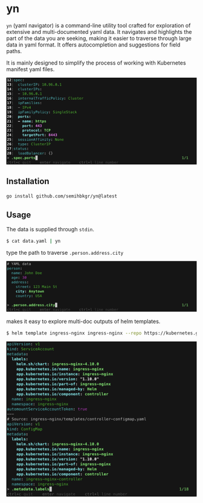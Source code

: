 # yn

`yn` (yaml navigator) is a command-line utility tool crafted for exploration of extensive and multi-documented yaml data. It navigates and highlights the part of the data you are seeking, making it easier to traverse through large data in yaml format. It offers autocompletion and suggestions for field paths.

It is mainly designed to simplify the process of working with Kubernetes manifest yaml files.

![terminal](/images/terminal.png)

## Installation

```bash
go install github.com/semihbkgr/yn@latest
```

## Usage

The data is supplied through `stdin`.

```bash
$ cat data.yaml | yn
```

type the path to traverse `.person.address.city`

![example](/images/example.png)

makes it easy to explore multi-doc outputs of helm templates.

```bash
$ helm template ingress-nginx ingress-nginx --repo https://kubernetes.github.io/ingress-nginx --namespace ingress-nginx | yn
```

![multidoc](/images/multidoc.png)
